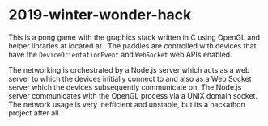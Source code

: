 # 2019-winter-wonder-hack

This is a pong game with the graphics stack written in C using OpenGL and helper libraries at
located at [](https://gitlab.com/kuhl/opengl-examples). The paddles are controlled with devices that
have the `DeviceOrientationEvent` and `WebSocket` web APIs enabled.

The networking is orchestrated by a Node.js server which acts as a web server to which the devices
initially connect to and also as a Web Socket server which the devices subsequently communicate on.
The Node.js server communicates with the OpenGL process via a UNIX domain socket. The network usage
is very inefficient and unstable, but its a hackathon project after all.
